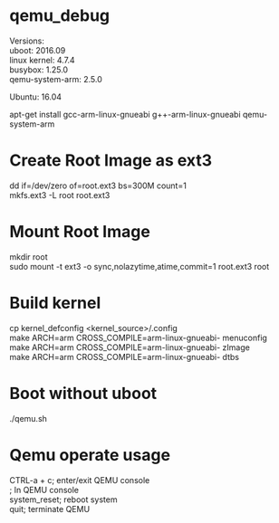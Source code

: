 # qemu_debug

Versions:  
uboot: 2016.09  
linux kernel: 4.7.4  
busybox: 1.25.0  
qemu-system-arm: 2.5.0  

Ubuntu: 16.04

apt-get install gcc-arm-linux-gnueabi g++-arm-linux-gnueabi qemu-system-arm


# Create Root Image as ext3
dd if=/dev/zero of=root.ext3 bs=300M count=1  
mkfs.ext3 -L root root.ext3  

# Mount Root Image
mkdir root  
sudo mount -t ext3 -o sync,nolazytime,atime,commit=1 root.ext3 root  

# Build kernel
cp kernel_defconfig &lt;kernel_source&gt;/.config  
make ARCH=arm CROSS_COMPILE=arm-linux-gnueabi- menuconfig  
make ARCH=arm CROSS_COMPILE=arm-linux-gnueabi- zImage  
make ARCH=arm CROSS_COMPILE=arm-linux-gnueabi- dtbs  

# Boot without uboot
./qemu.sh  

# Qemu operate usage
CTRL-a + c; enter/exit QEMU console  
; In QEMU console  
system_reset; reboot system  
quit; terminate QEMU  

